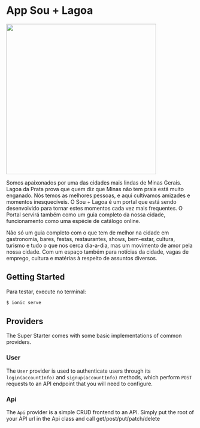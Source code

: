 # App Sou + Lagoa

<img src="http://soumaislagoa.com.br/wp-content/uploads/2016/04/logo-.jpg" width="400" />

Somos apaixonados por uma das cidades mais lindas de Minas Gerais. Lagoa da Prata prova que quem diz que Minas não tem praia está muito enganado. Nós temos as melhores pessoas, e aqui cultivamos amizades e momentos inesquecíveis. O Sou + Lagoa é um portal que está sendo desenvolvido para tornar estes momentos cada vez mais frequentes. O Portal servirá também como um guia completo da nossa cidade, funcionamento como uma espécie de catálogo online.

Não só um guia completo com o que tem de melhor na cidade em gastronomia, bares, festas, restaurantes, shows, bem-estar, cultura, turismo e tudo o que nos cerca dia-a-dia, mas um movimento de amor pela nossa cidade. Com um espaço também para notícias da cidade, vagas de emprego, cultura e matérias à respeito de assuntos diversos.

## <a name="getting-started"></a>Getting Started

Para testar, execute no terminal:

```bash
$ ionic serve
```

## Providers

The Super Starter comes with some basic implementations of common providers.

### User

The `User` provider is used to authenticate users through its
`login(accountInfo)` and `signup(accountInfo)` methods, which perform `POST`
requests to an API endpoint that you will need to configure.

### Api

The `Api` provider is a simple CRUD frontend to an API. Simply put the root of
your API url in the Api class and call get/post/put/patch/delete 